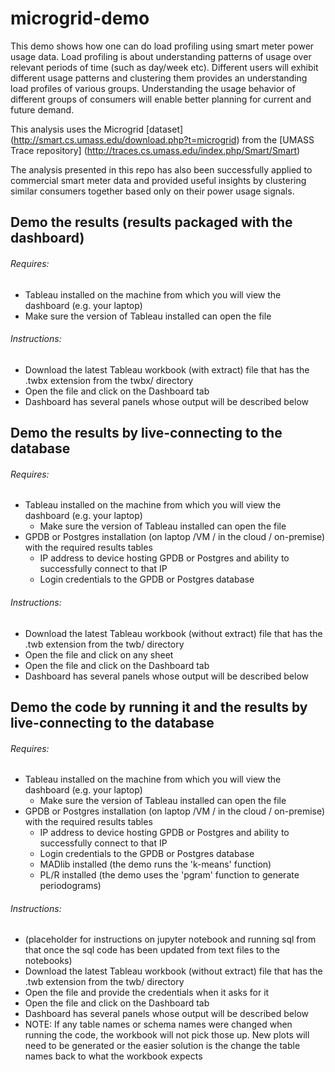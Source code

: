 # microgrid-demo

This demo shows how one can do load profiling using smart meter power usage data. Load profiling is about understanding patterns of usage over relevant periods of time (such as day/week etc). Different users will exhibit different usage patterns and clustering them provides an understanding load profiles of various groups. Understanding the usage behavior of different groups of consumers will enable better planning for current and future demand. 

This analysis uses the Microgrid [dataset] (http://smart.cs.umass.edu/download.php?t=microgrid) from the [UMASS Trace repository] (http://traces.cs.umass.edu/index.php/Smart/Smart)

The analysis presented in this repo has also been successfully applied to commercial smart meter data and provided useful insights by clustering similar consumers together based only on their power usage signals.


## Demo the results (results packaged with the dashboard)
###### Requires:
* Tableau installed on the machine from which you will view the dashboard (e.g. your laptop)
* Make sure the version of Tableau installed can open the file

###### Instructions:
* Download the latest Tableau workbook (with extract) file that has the .twbx extension from the twbx/ directory
* Open the file and click on the Dashboard tab
* Dashboard has several panels whose output will be described below


## Demo the results by live-connecting to the database
###### Requires:
* Tableau installed on the machine from which you will view the dashboard (e.g. your laptop)
    * Make sure the version of Tableau installed can open the file
* GPDB or Postgres installation (on laptop /VM / in the cloud / on-premise) with the required results tables
    * IP address to device hosting GPDB or Postgres and ability to successfully connect to that IP
    * Login credentials to the GPDB or Postgres database

###### Instructions:
* Download the latest Tableau workbook (without extract) file that has the .twb extension from the twb/ directory
* Open the file and click on any sheet
* Open the file and click on the Dashboard tab
* Dashboard has several panels whose output will be described below


## Demo the code by running it and the results by live-connecting to the database 
###### Requires:
* Tableau installed on the machine from which you will view the dashboard (e.g. your laptop)
    * Make sure the version of Tableau installed can open the file
* GPDB or Postgres installation (on laptop /VM / in the cloud / on-premise) with the required results tables
    * IP address to device hosting GPDB or Postgres and ability to successfully connect to that IP
    * Login credentials to the GPDB or Postgres database
    * MADlib installed (the demo runs the 'k-means' function)
    * PL/R installed (the demo uses the 'pgram' function to generate periodograms)

###### Instructions:
* (placeholder for instructions on jupyter notebook and running sql from that once the sql code has been updated from text files to the notebooks)
* Download the latest Tableau workbook (without extract) file that has the .twb extension from the twb/ directory
* Open the file and provide the credentials when it asks for it
* Open the file and click on the Dashboard tab
* Dashboard has several panels whose output will be described below
* NOTE: If any table names or schema names were changed when running the code, the workbook will not pick those up. New plots will need to be generated or the easier solution is the change the table names back to what the workbook expects